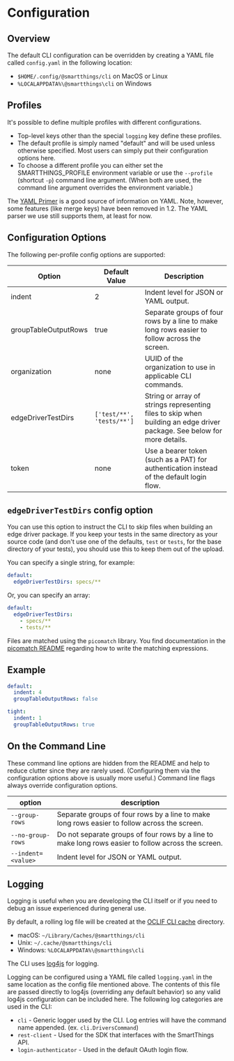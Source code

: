 # Configuration

## Overview

The default CLI configuration can be overridden by creating a YAML file called `config.yaml` in the
following location:

* `$HOME/.config/@smartthings/cli` on MacOS or Linux
* `%LOCALAPPDATA%\@smartthings\cli` on Windows

## Profiles

It's possible to define multiple profiles with different configurations.

* Top-level keys other than the special `logging` key define these profiles.
* The default profile is simply named "default" and will be used unless otherwise
specified. Most users can simply put their configuration options here.
* To choose a different profile you can either set the SMARTTHINGS_PROFILE
environment variable or use the `--profile` (shortcut `-p`) command line
argument. (When both are used, the command line argument overrides the
environment variable.)

The [YAML Primer](https://github.com/darvid/trine/wiki/YAML-Primer) is a good source of information
on YAML. Note, however, some features (like merge keys) have been removed in 1.2. The YAML parser
we use still supports them, at least for now.

## Configuration Options

The following per-profile config options are supported:

| Option | Default Value | Description |
| -- | -- | -- |
| indent | 2 | Indent level for JSON or YAML output. |
| groupTableOutputRows | true | Separate groups of four rows by a line to make long rows easier to follow across the screen. |
| organization | none | UUID of the organization to use in applicable CLI commands. |
| edgeDriverTestDirs | `['test/**', 'tests/**']` | String or array of strings representing files to skip when building an edge driver package. See below for more details. |
| token | none | Use a bearer token (such as a PAT) for authentication instead of the default login flow. |

## `edgeDriverTestDirs` config option

You can use this option to instruct the CLI to skip files when building an edge driver package. If
you keep your tests in the same directory as your source code (and don't use one of the defaults,
`test` or `tests`, for the base directory of your tests), you should use this to keep them out of
the upload.

You can specify a single string, for example:

```yaml
default:
  edgeDriverTestDirs: specs/**
```

Or, you can specify an array:

```yaml
default:
  edgeDriverTestDirs:
    - specs/**
    - tests/**
```

Files are matched using the `picomatch` library. You find documentation in the
[picomatch README](https://github.com/micromatch/picomatch#basic-globbing) regarding
how to write the matching expressions.

## Example

```yaml
default:
  indent: 4
  groupTableOutputRows: false

tight:
  indent: 1
  groupTableOutputRows: true
```

## On the Command Line

These command line options are hidden from the README and help to reduce clutter since they are
rarely used. (Configuring them via the configuration options above is usually more useful.)
Command line flags always override configuration options.

| option | description |
| -- | -- |
| `--group-rows` | Separate groups of four rows by a line to make long rows easier to follow across the screen. |
| `--no-group-rows` | Do not separate groups of four rows by a line to make long rows easier to follow across the screen. |
| `--indent=<value>` | Indent level for JSON or YAML output. |

## Logging

Logging is useful when you are developing the CLI itself or if you need to debug an issue experienced during general use.

By default, a rolling log file will be created at the [OCLIF CLI cache](https://oclif.io/docs/config) directory.
* macOS: `~/Library/Caches/@smartthings/cli`
* Unix: `~/.cache/@smartthings/cli`
* Windows: `%LOCALAPPDATA%\@smartthings\cli`

The CLI uses [log4js](https://log4js-node.github.io/log4js-node/) for logging.

Logging can be configured using a YAML file called `logging.yaml` in the same
location as the config file mentioned above. The contents of this file are
passed directly to log4js (overriding any default behavior) so any valid log4js configuration can be included
here. The following log categories are used in the CLI:

* `cli` - Generic logger used by the CLI. Log entries will have the command name appended. (ex. `cli.DriversCommand`)
* `rest-client` - Used for the SDK that interfaces with the SmartThings API.
* `login-authenticator` - Used in the default OAuth login flow.
